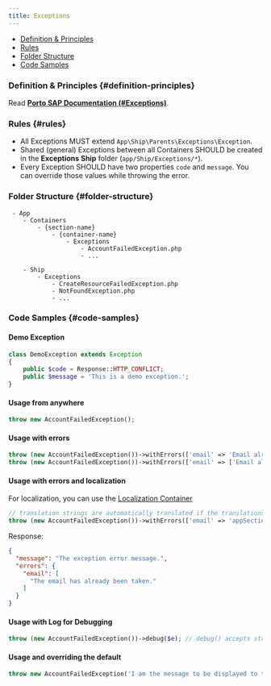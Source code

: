 ```yaml
---
title: Exceptions
---
```


* [Definition & Principles](#definition-principles)
* [Rules](#rules)
* [Folder Structure](#folder-structure)
* [Code Samples](#code-samples)

### Definition & Principles {#definition-principles}

Read [**Porto SAP Documentation (#Exceptions)**](https://github.com/Mahmoudz/Porto#Exceptions).

### Rules {#rules}

- All Exceptions MUST extend `App\Ship\Parents\Exceptions\Exception`.
- Shared (general) Exceptions between all Containers SHOULD be created in the **Exceptions Ship** folder (`app/Ship/Exceptions/*`).
- Every Exception SHOULD have two properties `code` and `message`. You can override those values while throwing the error.

### Folder Structure {#folder-structure}

```
 - App
    - Containers
        - {section-name}
            - {container-name}
                - Exceptions
                    - AccountFailedException.php
                    - ...

    - Ship
        - Exceptions
            - CreateResourceFailedException.php
            - NotFoundException.php
            - ...
```

### Code Samples {#code-samples}

#### Demo Exception

```php
class DemoException extends Exception
{
    public $code = Response::HTTP_CONFLICT;
    public $message = 'This is a demo exception.';
}
```

#### Usage from anywhere

```php
throw new AccountFailedException();
```
#### Usage with errors

```php
throw (new AccountFailedException())->withErrors(['email' => 'Email already in use']);
throw (new AccountFailedException())->withErrors(['email' => ['Email already in use', 'Another message']]);
```

#### Usage with errors and localization
For localization, you can use the [Localization Container](../additional-features/localization.md)
```php
// translation strings are automatically translated if the translations are found.
throw (new AccountFailedException())->withErrors(['email' => 'appSection@user::exceptions.email-taken']);
```
Response:
```json
{
  "message": "The exception error message.",
  "errors": {
    "email": [
      "The email has already been taken."
    ]
  }
}
```
#### Usage with Log for Debugging

```php
throw (new AccountFailedException())->debug($e); // debug() accepts string or \Exception instance
```

#### Usage and overriding the default

```php
throw new AccountFailedException('I am the message to be displayed to the user');
```
